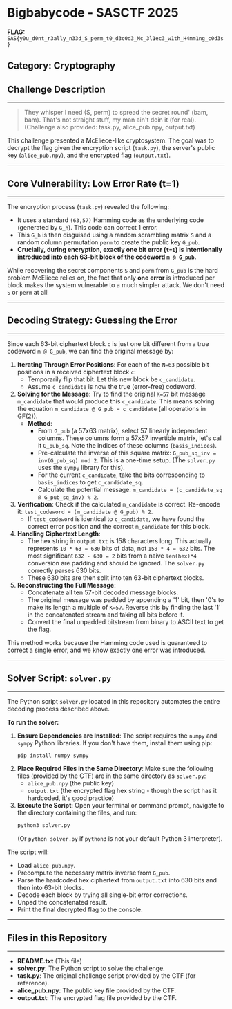 # Bigbabycode - SASCTF 2025

**FLAG:** `SAS{y0u_d0nt_r3ally_n33d_S_perm_t0_d3c0d3_Mc_3l1ec3_w1th_H4mm1ng_c0d3s}`

**Category:** Cryptography
--------------------------------------------------------------------------------
## Challenge Description
--------------------------------------------------------------------------------

> They whisper I need (S, perm) to spread the secret round' (bam, bam). That's not straight stuff, my man ain't doin it (for real).
> (Challenge also provided: task.py, alice_pub.npy, output.txt)

This challenge presented a McEliece-like cryptosystem. The goal was to decrypt the flag given the encryption script (`task.py`), the server's public key (`alice_pub.npy`), and the encrypted flag (`output.txt`).

--------------------------------------------------------------------------------
## Core Vulnerability: Low Error Rate (t=1)
--------------------------------------------------------------------------------

The encryption process (`task.py`) revealed the following:
* It uses a standard `(63,57)` Hamming code as the underlying code (generated by `G_h`). This code can correct 1 error.
* This `G_h` is then disguised using a random scrambling matrix `S` and a random column permutation `perm` to create the public key `G_pub`.
* **Crucially, during encryption, exactly one bit error (`t=1`) is intentionally introduced into each 63-bit block of the codeword `m @ G_pub`.**

While recovering the secret components `S` and `perm` from `G_pub` is the hard problem McEliece relies on, the fact that only **one error** is introduced per block makes the system vulnerable to a much simpler attack. We don't need `S` or `perm` at all!

--------------------------------------------------------------------------------
## Decoding Strategy: Guessing the Error
--------------------------------------------------------------------------------

Since each 63-bit ciphertext block `c` is just one bit different from a true codeword `m @ G_pub`, we can find the original message by:

1.  **Iterating Through Error Positions**: For each of the `N=63` possible bit positions in a received ciphertext block `c`:
    * Temporarily flip that bit. Let this new block be `c_candidate`.
    * Assume `c_candidate` is now the true (error-free) codeword.
2.  **Solving for the Message**: Try to find the original `K=57` bit message `m_candidate` that would produce this `c_candidate`. This means solving the equation `m_candidate @ G_pub = c_candidate` (all operations in GF(2)).
    * **Method**:
        * From `G_pub` (a 57x63 matrix), select 57 linearly independent columns. These columns form a 57x57 invertible matrix, let's call it `G_pub_sq`. Note the indices of these columns (`basis_indices`).
        * Pre-calculate the inverse of this square matrix: `G_pub_sq_inv = inv(G_pub_sq) mod 2`. This is a one-time setup. (The `solver.py` uses the `sympy` library for this).
        * For the current `c_candidate`, take the bits corresponding to `basis_indices` to get `c_candidate_sq`.
        * Calculate the potential message: `m_candidate = (c_candidate_sq @ G_pub_sq_inv) % 2`.
3.  **Verification**: Check if the calculated `m_candidate` is correct. Re-encode it: `test_codeword = (m_candidate @ G_pub) % 2`.
    * If `test_codeword` is identical to `c_candidate`, we have found the correct error position and the correct `m_candidate` for this block.
4.  **Handling Ciphertext Length**:
    * The hex string in `output.txt` is 158 characters long. This actually represents `10 * 63 = 630` bits of data, not `158 * 4 = 632` bits. The most significant `632 - 630 = 2` bits from a naive `len(hex)*4` conversion are padding and should be ignored. The `solver.py` correctly parses 630 bits.
    * These 630 bits are then split into ten 63-bit ciphertext blocks.
5.  **Reconstructing the Full Message**:
    * Concatenate all ten 57-bit decoded message blocks.
    * The original message was padded by appending a '1' bit, then '0's to make its length a multiple of `K=57`. Reverse this by finding the last '1' in the concatenated stream and taking all bits before it.
    * Convert the final unpadded bitstream from binary to ASCII text to get the flag.

This method works because the Hamming code used is guaranteed to correct a single error, and we know exactly one error was introduced.

--------------------------------------------------------------------------------
## Solver Script: `solver.py`
--------------------------------------------------------------------------------

The Python script `solver.py` located in this repository automates the entire decoding process described above.

**To run the solver:**

1.  **Ensure Dependencies are Installed**:
    The script requires the `numpy` and `sympy` Python libraries. If you don't have them, install them using pip:
    ```bash
    pip install numpy sympy
    ```
2.  **Place Required Files in the Same Directory**:
    Make sure the following files (provided by the CTF) are in the same directory as `solver.py`:
    * `alice_pub.npy` (the public key)
    * `output.txt` (the encrypted flag hex string - though the script has it hardcoded, it's good practice)
3.  **Execute the Script**:
    Open your terminal or command prompt, navigate to the directory containing the files, and run:
    ```bash
    python3 solver.py
    ```
    (Or `python solver.py` if `python3` is not your default Python 3 interpreter).

The script will:
* Load `alice_pub.npy`.
* Precompute the necessary matrix inverse from `G_pub`.
* Parse the hardcoded hex ciphertext from `output.txt` into 630 bits and then into 63-bit blocks.
* Decode each block by trying all single-bit error corrections.
* Unpad the concatenated result.
* Print the final decrypted flag to the console.

--------------------------------------------------------------------------------
## Files in this Repository
--------------------------------------------------------------------------------

* **README.txt** (This file)
* **solver.py**: The Python script to solve the challenge.
* **task.py**: The original challenge script provided by the CTF (for reference).
* **alice_pub.npy**: The public key file provided by the CTF.
* **output.txt**: The encrypted flag file provided by the CTF.
